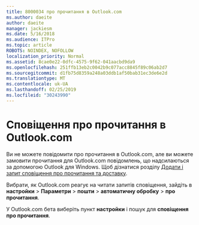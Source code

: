 ```yaml
---
title: 8000034 про прочитання в Outlook.com
ms.author: daeite
author: daeite
manager: jackiesm
ms.date: 5/16/2018
ms.audience: ITPro
ms.topic: article
ROBOTS: NOINDEX, NOFOLLOW
localization_priority: Normal
ms.assetid: 8cae0e22-0dfc-4575-9f62-041aacbd9da9
ms.openlocfilehash: 251ffb13eb2c0042b9c077acc8845f89c06ab2d7
ms.sourcegitcommit: d1fb75d8359a248a03ddb1af50bab31ec3de6e2d
ms.translationtype: MT
ms.contentlocale: uk-UA
ms.lasthandoff: 02/25/2019
ms.locfileid: "30243990"
---
```

# <a name="read-receipts-in-outlookcom"></a>Сповіщення про прочитання в Outlook.com

Ви не можете повідомити про прочитання в Outlook.com, але ви можете замовити прочитання для Outlook.com повідомлень, що надсилаються за допомогою Outlook для Windows. Щоб дізнатися розділу [Додати і запит сповіщення про прочитання та доставку](https://go.microsoft.com/fwlink/p/?linkid=874355).
  
Вибрати, як Outlook.com реагує на читати запитів сповіщення, зайдіть в **настройки** \> **Параметри** \> **пошти** \> **автоматичну обробку** \> **про прочитання**. 
  
У Outlook.com бета виберіть пункт **настройки** і пошук для **сповіщення про прочитання**. 
  

